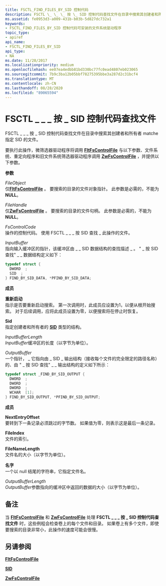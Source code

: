 ```yaml
---
title: FSCTL_FIND_FILES_BY_SID 控制代码
description: FSCTL \_ \_ \_ 按 \_ SID 控制代码查找文件在目录中搜索其创建者和所有者 matche 指定 SID 的文件。
ms.assetid: fe0953d3-a009-431b-b03b-5d827dc732a1
keywords:
- FSCTL_FIND_FILES_BY_SID 控制代码可安装的文件系统驱动程序
topic_type:
- apiref
api_name:
- FSCTL_FIND_FILES_BY_SID
api_type:
- NA
ms.date: 11/28/2017
ms.localizationpriority: medium
ms.openlocfilehash: ee07ea4edbb81bd330bc77fc0ead4807eb023065
ms.sourcegitcommit: 7b9c3ba12b05bbf78275395bbe3a287d2c31bcf4
ms.translationtype: MT
ms.contentlocale: zh-CN
ms.lasthandoff: 08/28/2020
ms.locfileid: "89065594"
---
```

# <a name="fsctl_find_files_by_sid-control-code"></a>FSCTL \_ \_ \_ 按 \_ SID 控制代码查找文件


FSCTL \_ \_ \_ 按 \_ SID 控制代码查找文件在目录中搜索其创建者和所有者 matche 指定 SID 的文件。

要执行此操作，微筛选器驱动程序将调用 [**FltFsControlFile**](/windows-hardware/drivers/ddi/fltkernel/nf-fltkernel-fltfscontrolfile) 与以下参数、文件系统、重定向程序和旧文件系统筛选器驱动程序调用 [**ZwFsControlFile**](/previous-versions/ff566462(v=vs.85)) ，并提供以下参数。

**参数**

<a href="" id="fileobject"></a>*FileObject*  
仅[**FltFsControlFile**](/windows-hardware/drivers/ddi/fltkernel/nf-fltkernel-fltfscontrolfile) 。 要搜索的目录的文件对象指针。 此参数是必需的，不能为 **NULL**。

<a href="" id="filehandle"></a>*FileHandle*  
仅[**ZwFsControlFile**](/previous-versions/ff566462(v=vs.85)) 。 要搜索的目录的文件句柄。 此参数是必需的，不能为 **NULL**。

<a href="" id="fscontrolcode"></a>*FsControlCode*  
操作的控制代码。 使用 FSCTL \_ \_ \_ 按 SID 查找 \_ 此操作的文件。

<a href="" id="inputbuffer"></a>*InputBuffer*  
指向输入缓冲区的指针，该缓冲区由 \_ \_ SID 数据结构的查找描述 \_ 。 " \_ 按 SID 查找" \_ \_ 数据结构定义如下：

```cpp
typedef struct {
  DWORD  ;
  SID  ;
} FIND_BY_SID_DATA, *PFIND_BY_SID_DATA;
```

**成员**

<a href="" id="restart"></a>**重新启动**  
指示是否要重新启动搜索。 第一次调用时，此成员应设置为1，以便从根开始搜索。 对于后续调用，应将此成员设置为零，以便搜索将在停止时恢复。

<a href="" id="sid-"></a>**Sid**   
指定创建者和所有者的 [**SID**](/windows-hardware/drivers/ddi/ntifs/ns-ntifs-_sid) 类型的结构。

<a href="" id="inputbufferlength"></a>*InputBufferLength*  
*InputBuffer*缓冲区的长度（以字节为单位）。

<a href="" id="outputbuffer"></a>*OutputBuffer*  
一个指针， \_ 它指向由 \_ SID \_ 输出结构（接收每个文件的完全限定的路径名称）的、由 " \_ 按 SID 查找" \_ \_ 输出结构的定义如下所示：

```cpp
typedef struct _FIND_BY_SID_OUTPUT {
  DWORD  ;
  DWORD  ;
  DWORD  ;
  WCHAR  [1];
} FIND_BY_SID_OUTPUT, *PFIND_BY_SID_OUTPUT;
```

**成员**

<a href="" id="nextentryoffset"></a>**NextEntryOffset**  
要转到下一条记录必须跳过的字节数。 如果值为零，则表示这是最后一条记录。

<a href="" id="fileindex-"></a>**FileIndex**   
文件的索引。

<a href="" id="filenamelength-"></a>**FileNameLength**   
文件名的大小（以字节为单位）。

<a href="" id="filename-"></a>**名字**   
一个以 null 结尾的字符串，它指定文件名。

<a href="" id="outputbufferlength"></a>*OutputBufferLength*  
*OutputBuffer*参数指向的缓冲区中返回的数据的大小（以字节为单位）。

<a name="remarks"></a>备注
-------

当 [**FltFsControlFile**](/windows-hardware/drivers/ddi/fltkernel/nf-fltkernel-fltfscontrolfile) 和 [**ZwFsControlFile**](/previous-versions/ff566462(v=vs.85)) 处理 **FSCTL \_ \_ \_ 按 \_ SID 控制代码查找文件** 时，这些例程会检查卷上的每个文件和目录。 如果卷上有多个文件，即使要搜索的目录非常小，此操作的速度可能会很慢。

## <a name="see-also"></a>另请参阅


[**FltFsControlFile**](/windows-hardware/drivers/ddi/fltkernel/nf-fltkernel-fltfscontrolfile)

[**SID**](/windows-hardware/drivers/ddi/ntifs/ns-ntifs-_sid)

[**ZwFsControlFile**](/previous-versions/ff566462(v=vs.85))

 

